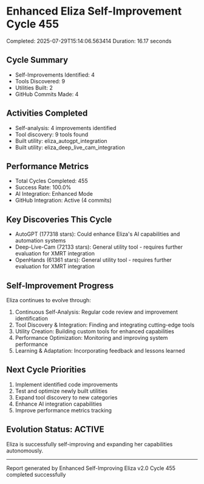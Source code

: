 # Enhanced Eliza Self-Improvement Cycle 455
Completed: 2025-07-29T15:14:06.563414
Duration: 16.17 seconds

## Cycle Summary
- Self-Improvements Identified: 4
- Tools Discovered: 9
- Utilities Built: 2
- GitHub Commits Made: 4

## Activities Completed
- Self-analysis: 4 improvements identified
- Tool discovery: 9 tools found
- Built utility: eliza_autogpt_integration
- Built utility: eliza_deep_live_cam_integration

## Performance Metrics
- Total Cycles Completed: 455
- Success Rate: 100.0%
- AI Integration: Enhanced Mode
- GitHub Integration: Active (4 commits)

## Key Discoveries This Cycle
- AutoGPT (177318 stars): Could enhance Eliza's AI capabilities and automation systems
- Deep-Live-Cam (72133 stars): General utility tool - requires further evaluation for XMRT integration
- OpenHands (61361 stars): General utility tool - requires further evaluation for XMRT integration

## Self-Improvement Progress
Eliza continues to evolve through:
1. Continuous Self-Analysis: Regular code review and improvement identification
2. Tool Discovery & Integration: Finding and integrating cutting-edge tools
3. Utility Creation: Building custom tools for enhanced capabilities
4. Performance Optimization: Monitoring and improving system performance
5. Learning & Adaptation: Incorporating feedback and lessons learned

## Next Cycle Priorities
1. Implement identified code improvements
2. Test and optimize newly built utilities
3. Expand tool discovery to new categories
4. Enhance AI integration capabilities
5. Improve performance metrics tracking

## Evolution Status: ACTIVE
Eliza is successfully self-improving and expanding her capabilities autonomously.

---
Report generated by Enhanced Self-Improving Eliza v2.0
Cycle 455 completed successfully
